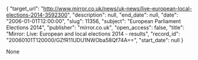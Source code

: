 {
  "target_url": "http://www.mirror.co.uk/news/uk-news/live-european-local-elections-2014-3592300", 
  "description": null, 
  "end_date": null, 
  "date": "2006-01-01T12:00:00", 
  "slug": 11356, 
  "subject": "European Parliament Elections 2014", 
  "publisher": "mirror.co.uk", 
  "open_access": false, 
  "title": "Mirror: Live: European and local elections 2014 - results", 
  "record_id": "20060101T120000/GZfR11UDU1NWOba58Qf74A==", 
  "start_date": null
}

None